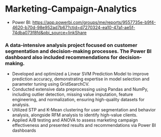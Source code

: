 # Marketing-Campaign-Analytics
- Power BI: https://app.powerbi.com/groups/me/reports/9557735e-b9f4-4620-b70d-98e952ad7b67?ctid=d7270324-ea10-47a1-ae5f-74dba073f8fd&pbi_source=linkShare
### A data-intensive analysis project focused on customer segmentation and decision-making processes. The Power BI dashboard also included recommendations for decision-making.
- Developed and optimized a Linear SVM Prediction Model to improve prediction accuracy, demonstrating expertise in model selection and parameter tuning using GridSearchCV.
- Conducted extensive data preprocessing using Pandas and NumPy, including outlier detection, missing value imputation, feature engineering, and normalization, ensuring high-quality datasets for analysis.
- Utilized STP and K-Mean clustering for user segmentation and behavior analysis, alongside RFM analysis to identify high-value clients.
- Applied A/B testing and ANOVA to assess marketing campaign effectiveness and presented results and recommendations via Power BI dashboards


